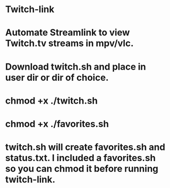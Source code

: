 # Twitch-link
# Automate Streamlink to view Twitch.tv streams in mpv/vlc. 
# Download twitch.sh and place in user dir or dir of choice.
# chmod +x ./twitch.sh
# chmod +x ./favorites.sh
# twitch.sh will create favorites.sh and status.txt. I included a favorites.sh so you can chmod it before running twitch-link.
